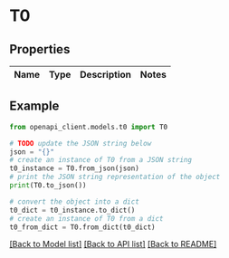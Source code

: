# T0


## Properties

Name | Type | Description | Notes
------------ | ------------- | ------------- | -------------

## Example

```python
from openapi_client.models.t0 import T0

# TODO update the JSON string below
json = "{}"
# create an instance of T0 from a JSON string
t0_instance = T0.from_json(json)
# print the JSON string representation of the object
print(T0.to_json())

# convert the object into a dict
t0_dict = t0_instance.to_dict()
# create an instance of T0 from a dict
t0_from_dict = T0.from_dict(t0_dict)
```
[[Back to Model list]](../README.md#documentation-for-models) [[Back to API list]](../README.md#documentation-for-api-endpoints) [[Back to README]](../README.md)


